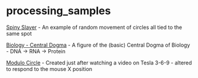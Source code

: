 # processing_samples

[Spiny Slayer](https://zorgster.github.io/processing_samples/spiny_slayer) - An example of random movement of circles all tied to the same spot

[Biology - Central Dogma](https://zorgster.github.io/processing_samples/bio_dogma) - A figure of the (basic) Central Dogma of Biology - DNA -> RNA -> Protein

[Modulo Circle](https://zorgster.github.io/processing_samples/modulo_circle) - Created just after watching a video on Tesla 3-6-9 - altered to respond to the mouse X position

